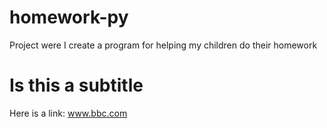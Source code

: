 # homework-py
Project were I create a program for helping my children do their homework
# Is this a subtitle
Here is a link: www.bbc.com
